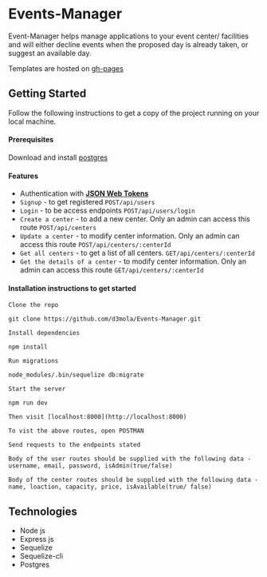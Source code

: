 # Events-Manager
Event-Manager helps manage applications to your event center/ facilities and will either decline events when the proposed day is already taken, or suggest an available day.

Templates are hosted on [gh-pages](https://d3mola.github.io/Events-Manager/)

## Getting Started
Follow the following instructions to get a copy of the project running on your local machine.

#### Prerequisites
Download and install [postgres](https://www.enterprisedb.com/downloads/postgres-postgresql-downloads)

#### Features
- Authentication with [**JSON Web Tokens**](https://jwt.io/)
- `Signup` - to get registered `POST/api/users`
- `Login` - to be access endpoints `POST/api/users/login`
- `Create a center` - to add a new center. Only an admin can access this route `POST/api/centers`
- `Update a center` - to modify center information. Only an admin can access this route `POST/api/centers/:centerId`
- `Get all centers` - to get a list of all centers. `GET/api/centers/:centerId`
- `Get the details of a center` - to modify center information. Only an admin can access this route `GET/api/centers/:centerId`

#### Installation instructions to get started

```
Clone the repo

git clone https://github.com/d3mola/Events-Manager.git

Install dependencies

npm install

Run migrations

node_modules/.bin/sequelize db:migrate

Start the server

npm run dev

Then visit [localhost:8000](http://localhost:8000)

To vist the above routes, open POSTMAN

Send requests to the endpoints stated

Body of the user routes should be supplied with the following data -
username, email, password, isAdmin(true/false)

Body of the center routes should be supplied with the following data - 
name, loaction, capacity, price, isAvailable(true/ false)
```

## Technologies
- Node js
- Express js
- Sequelize
- Sequelize-cli
- Postgres